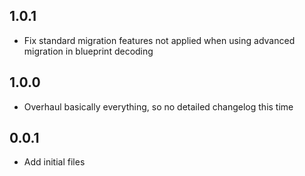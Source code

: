 ## 1.0.1
- Fix standard migration features not applied when using advanced migration in blueprint decoding

## 1.0.0
- Overhaul basically everything, so no detailed changelog this time

## 0.0.1
- Add initial files